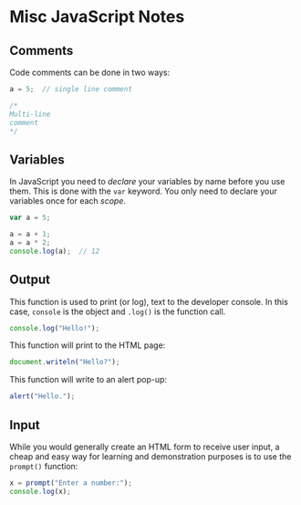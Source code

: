 # Misc JavaScript Notes

## Comments
Code comments can be done in two ways:
```javascript
a = 5;  // single line comment

/*
Multi-line
comment
*/
 ```

## Variables

In JavaScript you need to *declare* your variables by name before you use them. This is done with the `var` keyword. You only need to declare your variables once for each *scope*.

```javascript
var a = 5;

a = a + 1;
a = a * 2;
console.log(a);  // 12
```

## Output

This function is used to print (or log), text to the developer console. In this case, `console` is the object and `.log()` is the function call.

```javascript
console.log("Hello!");
```

This function will print to the HTML page:

```javascript
document.writeln("Hello?");
```

This function will write to an alert pop-up:
```javascript
alert("Hello.");
```

## Input

While you would generally create an HTML form to receive user input, a cheap and easy way for learning and demonstration purposes is to use the `prompt()` function:

```javascript
x = prompt("Enter a number:");
console.log(x);
```
